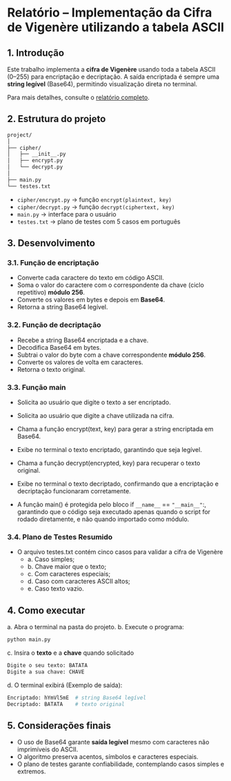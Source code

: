 # Relatório – Implementação da Cifra de Vigenère utilizando a tabela ASCII

## 1. Introdução

Este trabalho implementa a **cifra de Vigenère** usando toda a tabela ASCII (0–255) para encriptação e decriptação.
A saída encriptada é sempre uma **string legível** (Base64), permitindo visualização direta no terminal.

Para mais detalhes, consulte o [relatório completo](./docs/relatorio_da_codificacao_da_cifra.pdf).


## 2. Estrutura do projeto

```bash
project/
│
├── cipher/
│   ├── __init__.py
│   ├── encrypt.py
│   └── decrypt.py
│
├── main.py
└── testes.txt
```

* `cipher/encrypt.py` → função `encrypt(plaintext, key)`
* `cipher/decrypt.py` → função `decrypt(ciphertext, key)`
* `main.py` → interface para o usuário
* `testes.txt` → plano de testes com 5 casos em português


## 3. Desenvolvimento

### 3.1. Função de encriptação

* Converte cada caractere do texto em código ASCII.
* Soma o valor do caractere com o correspondente da chave (ciclo repetitivo) **módulo 256**.
* Converte os valores em bytes e depois em **Base64**.
* Retorna a string Base64 legível.

### 3.2. Função de decriptação

* Recebe a string Base64 encriptada e a chave.
* Decodifica Base64 em bytes.
* Subtrai o valor do byte com a chave correspondente **módulo 256**.
* Converte os valores de volta em caracteres.
* Retorna o texto original.

### 3.3. Função main

* Solicita ao usuário que digite o texto a ser encriptado.

* Solicita ao usuário que digite a chave utilizada na cifra.

* Chama a função encrypt(text, key) para gerar a string encriptada em Base64.

* Exibe no terminal o texto encriptado, garantindo que seja legível.

* Chama a função decrypt(encrypted, key) para recuperar o texto original.

* Exibe no terminal o texto decriptado, confirmando que a encriptação e decriptação funcionaram corretamente.

* A função main() é protegida pelo bloco if `__name__` == `"__main__"`:, garantindo que o código seja executado apenas quando o script for rodado diretamente, e não quando importado como módulo.

### 3.4. Plano de Testes Resumido

* O arquivo testes.txt contém cinco casos para validar a cifra de Vigenère
    * a. Caso simples;
    * b. Chave maior que o texto;
    * c. Com caracteres especiais;
    * d. Caso com caracteres ASCII altos;
    * e. Caso texto vazio.


## 4. Como executar

a. Abra o terminal na pasta do projeto.
b. Execute o programa:

```bash
python main.py
```

c. Insira o **texto** e a **chave** quando solicitado

```bash
Digite o seu texto: BATATA
Digite a sua chave: CHAVE
```


d. O terminal exibirá (Exemplo de saída):

```bash
Encriptado: hYmVl5mE  # string Base64 legível
Decriptado: BATATA    # texto original
```

## 5. Considerações finais

* O uso de Base64 garante **saída legível** mesmo com caracteres não imprimíveis do ASCII.
* O algoritmo preserva acentos, símbolos e caracteres especiais.
* O plano de testes garante confiabilidade, contemplando casos simples e extremos.